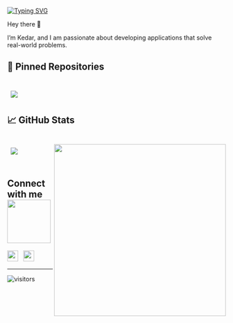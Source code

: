 [![Typing SVG](https://readme-typing-svg.herokuapp.com?font=Architects+Daughter&color=7AF79A&size=30&lines=Hey!+It's+Kedar!;I'm+a+CSE+Undergrad...;And+an+ML+Enthusiast)](https://git.io/typing-svg)

Hey there 👋

I’m Kedar, and I am passionate about developing applications that solve real-world problems.

## 📌 Pinned Repositories

<br>

<a href="https://github.com/kedarhub/Chat-App">
  <img align="center" style="margin:0.5rem" src="https://github-readme-stats.vercel.app/api/pin/?username=kedarhub&repo=chat-app&title_color=ffffff&text_color=c9cacc&icon_color=4AB197&bg_color=1A2B34" />
</a>

## &#x1f4c8; GitHub Stats

<br>

<a href="https://github.com/kedarhub">
  <img align="center" style="margin:0.5rem" src="https://github-readme-stats.vercel.app/api/top-langs/?username=kedarhub&hide=html,css&title_color=ffffff&text_color=c9cacc&icon_color=4AB197&bg_color=1A2B34" />
</a>

<a href="https://github.com/rohitkrtiwari/">
  <img align="right" width=396 src="https://github-readme-stats.vercel.app/api?username=kedarhub&show_icons=true&theme=react&border_color=61dafb&hide_border=true" />
</a>
<br>
<br>

<h2> Connect with me <img src='https://raw.githubusercontent.com/ShahriarShafin/ShahriarShafin/main/Assets/handshake.gif' width="100px"> </h2>
   <a href="https://www.linkedin.com/in/kedar-singh-9505a3243/" target="_blank"><img height="25" src="https://raw.githubusercontent.com/UjwalKandi/UjwalKandi/changes-to-readme/svg/linkedin%20rect.svg"></a>&nbsp;&nbsp;
 <a href="https://github.com/kedarhub" target="_blank"><img height="25" src="https://raw.githubusercontent.com/UjwalKandi/UjwalKandi/changes-to-readme/svg/github%20rect.svg"></a>&nbsp;&nbsp;
 
 <hr>
 
![visitors](https://visitor-badge.laobi.icu/badge?page_id=kedarhub.kedarhub)
